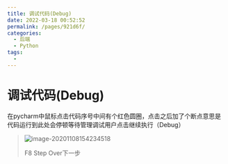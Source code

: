 ```yaml
---
title: 调试代码(Debug)
date: 2022-03-18 00:52:52
permalink: /pages/921d6f/
categories:
  - 后端
  - Python
tags:
  - 
---
```

# 调试代码(Debug)

在pycharm中鼠标点击代码序号中间有个红色圆圈，点击之后加了个断点意思是代码运行到此处会停顿等待管理调试用户点击继续执行（Debug）

> ![image-20201108154234518](C:\Users\iekrw\AppData\Roaming\Typora\typora-user-images\image-20201108154234518.png)
>
> F8 Step Over下一步




